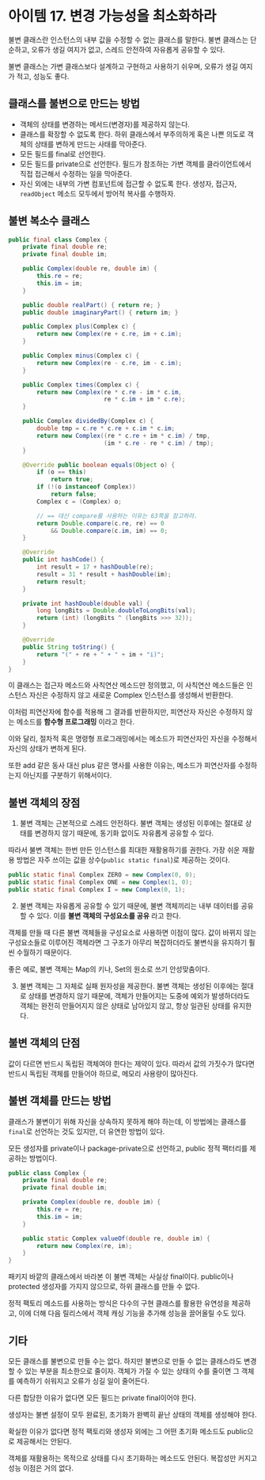 # 아이템 17. 변경 가능성을 최소화하라

불변 클래스란 인스턴스의 내부 값을 수정할 수 없는 클래스를 말한다. 불변 클래스는 단순하고, 오류가 생길 여지가 없고, 스레드 안전하여 자유롭게 공유할 수 있다.

불변 클래스는 가변 클래스보다 설계하고 구현하고 사용하기 쉬우며, 오류가 생길 여지가 적고, 성능도 좋다.

## 클래스를 불변으로 만드는 방법

- 객체의 상태를 변경하는 메서드(변경자)를 제공하지 않는다.
- 클래스를 확장할 수 없도록 한다. 하위 클래스에서 부주의하게 혹은 나쁜 의도로 객체의 상태를 변하게 만드는 사태를 막아준다.
- 모든 필드를 final로 선언한다.
- 모든 필드를 private으로 선언한다. 필드가 참조하는 가변 객체를 클라이언트에서 직접 접근해서 수정하는 일을 막아준다.
- 자신 외에는 내부의 가변 컴포넌트에 접근할 수 없도록 한다. 생성자, 접근자, `readObject` 메소드 모두에서 방어적 복사를 수행하자.

## 불변 복소수 클래스

```java
public final class Complex {
    private final double re;
    private final double im;

    public Complex(double re, double im) {
        this.re = re;
        this.im = im;
    }

    public double realPart() { return re; }
    public double imaginaryPart() { return im; }

    public Complex plus(Complex c) {
        return new Complex(re + c.re, im + c.im);
    }

    public Complex minus(Complex c) {
        return new Complex(re - c.re, im - c.im);
    }

    public Complex times(Complex c) {
        return new Complex(re * c.re - im * c.im,
                           re * c.im + im * c.re);
    }

    public Complex dividedBy(Complex c) {
        double tmp = c.re * c.re + c.im * c.im;
        return new Complex((re * c.re + im * c.im) / tmp,
                           (im * c.re - re * c.im) / tmp);
    }

    @Override public boolean equals(Object o) {
        if (o == this)
            return true;
        if (!(o instanceof Complex))
            return false;
        Complex c = (Complex) o;

        // == 대신 compare를 사용하는 이유는 63쪽을 참고하라.
        return Double.compare(c.re, re) == 0
            && Double.compare(c.im, im) == 0;
    }

    @Override
    public int hashCode() {
        int result = 17 + hashDouble(re);
        result = 31 * result + hashDouble(im);
        return result;
    }

    private int hashDouble(double val) {
        long longBits = Double.doubleToLongBits(val);
        return (int) (longBits ^ (longBits >>> 32));
    }

    @Override
    public String toString() {
        return "(" + re + " + " + im + "i)";
    }
}
```

이 클래스는 접근자 메소드와 사칙연산 메소드만 정의했고, 이 사칙연산 메소드들은 인스턴스 자신은 수정하지 않고 새로운 Complex 인스턴스를 생성해서 반환한다.

이처럼 피연산자에 함수를 적용해 그 결과를 반환하지만, 피연산자 자신은 수정하지 않는 메소드를 **함수형 프로그래밍** 이라고 한다.

이와 달리, 절차적 혹은 명령형 프로그래밍에서는 메소드가 피연산자인 자신을 수정해서 자신의 상태가 변하게 된다.

또한 add 같은 동사 대신 plus 같은 명사를 사용한 이유는, 메소드가 피연산자를 수정하는지 아닌지를 구분하기 위해서이다.

## 불변 객체의 장점

1. 불변 객체는 근본적으로 스레드 안전하다. 불변 객체는 생성된 이후에는 절대로 상태를 변경하지 않기 때문에, 동기화 없이도 자유롭게 공유할 수 있다.

따라서 불변 객체는 한번 만든 인스턴스를 최대한 재활용하기를 권한다. 가장 쉬운 재활용 방법은 자주 쓰이는 값을 상수(`public static final`)로 제공하는 것이다.

```java
public static final Complex ZERO = new Complex(0, 0);
public static final Complex ONE = new Complex(1, 0);
public static final Complex I = new Complex(0, 1);
```

2. 불변 객체는 자유롭게 공유할 수 있기 때문에, 불변 객체끼리는 내부 데이터를 공유할 수 있다. 이를 **불변 객체의 구성요소를 공유** 라고 한다.

객체를 만들 때 다른 불변 객체들을 구성요소로 사용하면 이점이 많다. 값이 바뀌지 않는 구성요소들로 이루어진 객체라면 그 구조가 아무리 복잡하더라도 불변식을 유지하기 훨씬 수월하기 때문이다.

좋은 예로, 불변 객체는 Map의 키나, Set의 원소로 쓰기 안성맞춤이다.

3. 불변 객체는 그 자체로 실패 원자성을 제공한다. 불변 객체는 생성된 이후에는 절대로 상태를 변경하지 않기 때문에, 객체가 만들어지는 도중에 예외가 발생하더라도 객체는 완전히 만들어지지 않은 상태로 남아있지 않고, 항상 일관된 상태를 유지한다.

## 불변 객체의 단점

값이 다르면 반드시 독립된 객체여야 한다는 제약이 있다. 따라서 값의 가짓수가 많다면 반드시 독립된 객체를 만들어야 하므로, 메모리 사용량이 많아진다.

## 불변 객체를 만드는 방법

클래스가 불변이기 위해 자신을 상속하지 못하게 해야 하는데, 이 방법에는 클래스를 `final`로 선언하는 것도 있지만, 더 유연한 방법이 있다.

모든 생성자를 private이나 package-private으로 선언하고, public 정적 팩터리를 제공하는 방법이다.

```java
public class Complex {
    private final double re;
    private final double im;

    private Complex(double re, double im) {
        this.re = re;
        this.im = im;
    }

    public static Complex valueOf(double re, double im) {
        return new Complex(re, im);
    }
}
```

패키지 바깥의 클래스에서 바라본 이 불변 객체는 사실상 final이다. public이나 protected 생성자를 가지지 않으므로, 하위 클래스를 만들 수 없다.

정적 팩토리 메소드를 사용하는 방식은 다수의 구현 클래스를 활용한 유연성을 제공하고, 이에 더해 다음 릴리스에서 객체 캐싱 기능을 추가해 성능을 끌어올릴 수도 있다.

## 기타

모든 클래스를 불변으로 만들 수는 없다. 하지만 불변으로 만들 수 없는 클래스라도 변경할 수 있는 부분을 최소한으로 줄이자. 객체가 가질 수 있는 상태의 수를 줄이면 그 객체를 예측하기 쉬워지고 오류가 싱길 일이 줄어든다.

다른 합당한 이유가 없다면 모든 필드는 private final이어야 한다.

생성자는 불변 설정이 모두 완료된, 초기화가 완벽히 끝난 상태의 객체를 생성해야 한다.

확실한 이유가 없다면 정적 팩토리와 생성자 외에는 그 어떤 초기화 메소드도 public으로 제공해서는 안된다.

객체를 재활용하는 목적으로 상태를 다시 초기화하는 메소드도 안된다. 복잡성만 커지고 성능 이점은 거의 없다.
